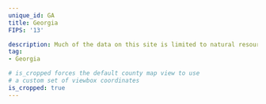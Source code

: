 ```yaml
---
unique_id: GA
title: Georgia
FIPS: '13'

description: Much of the data on this site is limited to natural resource extraction on federal land, which represents 4% of all land in Georgia.
tag:
- Georgia

# is_cropped forces the default county map view to use
# a custom set of viewbox coordinates
is_cropped: true
---
```

